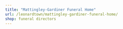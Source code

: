 ```yaml
---
title: "Mattingley-Gardiner Funeral Home"
url: /leonardtown/mattingley-gardiner-funeral-home/
shop: funeral directors
---
```

